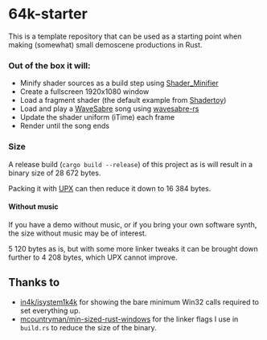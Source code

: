 # 64k-starter

This is a template repository that can be used as a starting point when making (somewhat) small demoscene productions in
Rust.

### Out of the box it will:

- Minify shader sources as a build step using [Shader_Minifier](https://github.com/laurentlb/Shader_Minifier)
- Create a fullscreen 1920x1080 window
- Load a fragment shader (the default example from [Shadertoy](https://www.shadertoy.com/))
- Load and play a [WaveSabre](https://github.com/logicomacorp/WaveSabre) song using [wavesabre-rs](https://github.com/Kwarf/wavesabre-rs)
- Update the shader uniform (iTime) each frame
- Render until the song ends

### Size

A release build (`cargo build --release`) of this project as is will result in a binary size of 28 672 bytes.

Packing it with [UPX](https://github.com/upx/upx) can then reduce it down to 16 384 bytes.

#### Without music

If you have a demo without music, or if you bring your own software synth, the size without music may be of interest.

5 120 bytes as is, but with some more linker tweaks it can be brought down further to 4 208 bytes, which UPX cannot
improve.

## Thanks to

- [in4k/isystem1k4k](https://github.com/in4k/isystem1k4k) for showing the bare minimum Win32 calls required to set everything up.
- [mcountryman/min-sized-rust-windows](https://github.com/mcountryman/min-sized-rust-windows) for the linker flags I use in `build.rs` to reduce the size of the binary.
